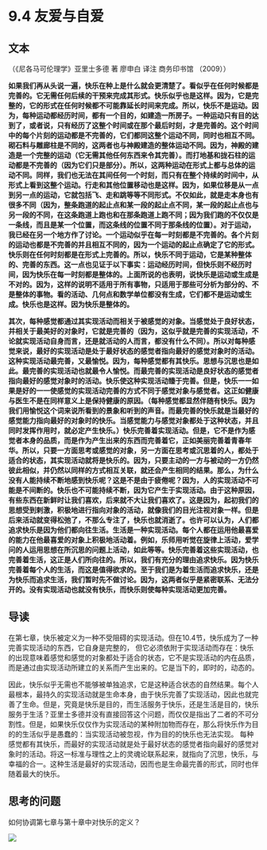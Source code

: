 # 9.4 友爱与自爱

## 文本

（《尼各马可伦理学》亚里士多德 著 廖申白 译注 商务印书馆 （2009））

**如果我们再从头说一遍，快乐在种上是什么就会更清楚了。看似乎在任何时候都是完善的。它无需任何后续的干预来完成其形式。快乐似乎也是这样。因为，它是完整的，它的形式在任何时候都不可能靠延长时间来完成。所以，快乐不是运动。因为，每种运动都经历时间，都有一个目的，如建造一所房子。一种运动只有目的达到了，或者说，只有经历了这整个时间或在那个最后时刻，才是完善的。这个时间中的每个片刻的运动都是不完善的，它们都同这整个运动不同，同时也相互不同。砌石料与雕廊柱是不同的，这两者也与神殿建造的整体运动不同。因为，神殿的建造是一个完整的运动（它无需其他任何东西来令其完善）。而打地基和拢石柱的运动都是不完善的（因为它们只是部分）。所以，这两种运动在形式上都与总体的运动不同。同样，我们也无法在其间任何一个时刻，而只有在整个持续的时间中，从形式上看到这整个运动。行走和其他位置移动也是这样。因为，如果位移是从一点到另一点的运动，它就包括飞、走和跳等等不同形式。不仅如此，就是走本身也有很多不同（因为，整条跑道的起止点和某一段的起止点不同，某一段的起止点也与另一段的不同，在这条跑道上跑也和在那条跑道上跑不同；因为我们跑的不仅仅是一条线，而且是某一个位置，而这条线的位置不同于那条线的位置）。对于运动，我已经在另一个地方作了讨论。一个运动似乎在每一时刻都是不完善的。各个片刻的运动也都是不完善的并且相互不同的，因为一个运动的起止点确定了它的形式。快乐则在任何时刻都是在形式上完善的。所以，快乐不同于运动，它是某种整体的、完善的东西。这一点也见证于以下事实：运动经历时间，但快乐则不经历时间，因为快乐在每一时刻都是整体的。上面所说的也表明，说快乐是运动或生成是不对的。因为，这样的说明不适用于所有事物，只适用于那些可分析为部分的、不是整体的事物。看的活动、几何点和数学单位都没有生成，它们都不是运动或生成。快乐也是这样。因为快乐是整体的。**

**其次，每种感觉都通过其实现活动而相关于被感觉的对象。当感觉处于良好状态，并相关于最美好的对象时，它就是完善的（因为，这似乎就是完善的实现活动，不论就实现活动自身而言，还是就活动的人而言，都没有什么不同）。所以对每种感觉来说，最好的实现活动是处于最好状态的感觉者指向最好的感觉对象时的活动。这种实现活动最完善，又最愉悦。因为，每种感觉都有其快乐。思想与沉思也是如此。最完善的实现活动也就最令人愉悦。而最完善的实现活动是良好状态的感觉者指向最好的感觉对象时的活动。快乐使这种实现活动臻于完善。但是，快乐一一如果是好的一一使感觉的实现活动完善的方式不同于感觉对象与感觉者。这正如健康与医生不是在同样意义上是保持健康的原因。（每种感觉都显然伴随有快乐。因为我们用愉悦这个词来说所看到的景象和听到的声音。而最完善的快乐就是当最好的感觉能力指向最好的对象时的快乐。当感觉能力与感觉对象都处于这种状态，并且同时发挥作用时，就必定产生快乐。）快乐完善着实现活动。但是，它不是作为感觉者本身的品质，而是作为产生出来的东西而完善着它，正如美丽完善着青春年华。所以，只要一方面思考或感觉的对象，另一方面在思考或沉思着的人，都处于适合的状态，其实现活动就将是快乐的。因为，只要主动的一方与被动的一方仍然彼此相似，并仍然以同样的方式相互关联，就还会产生相同的结果。那么，为什么没有人能持续不断地感到快乐呢？这是不是由于疲倦呢？因为，人的实现活动不可能是不间断的。快乐也不可能持续不断，因为它产生于实现活动。由于这种原因，有些东西在新鲜时让我们喜欢，后来就不大让我们喜欢了。这是因为，起初我们的思想受到剌激，积极地进行指向对象的活动，就像我们的目光注视对象一样。但是后来活动就变得松弛了，不那么专注了，快乐也就消逝了。也许可以认为，人们都追求快乐是因为他们都向往生活。生活是一种实现活动。每个人都在运用他最喜爱的能力在他最喜爱的对象上积极地活动着。例如，乐师用听觉在旋律上活动，爱学问的人运用思想在所沉思的问题上活动，如此等等。快乐完善着这些实现活动，也完善着生活，这正是人们所向往的。所以，我们有充分的理由追求快乐。因为快乐完善着每个人的生活，而这是值得欲求的。至于我们是为着生活而追求快乐，还是为快乐而追求生活，我们暂时先不做讨论。因为，这两者似乎是紧密联系、无法分开的。没有实现活动也就没有快乐，而快乐则使每种实现活动更加完善。**

## 导读

在第七章，快乐被定义为一种不受阻碍的实现活动。但在10.4节，快乐成为了一种完善实现活动的东西，它自身是完整的， 但它必须依附于实现活动而存在：快乐的出现意味着感觉和感觉的对象都处于适合的状态，它不是实现活动的内在品质，而是通过由实现活动所建立的关系而产生出来的。它是当下的，即时的，动态的。

因此，快乐似乎无需也不能够被单独追求，它是这种适合状态的自然结果。每个人最根本，最持久的实现活动就是生命本身，由于快乐完善了实现活动，因此也就完善了生命。但是，究竟是快乐是目的，而生活服务于快乐，还是生活是目的，快乐服务于生活？亚里士多德并没有直接回答这个问题，而仅仅是指出了二者的不可分割性。但是，如果快乐仅仅作为实现活动的某种附加物而存在，那么将快乐作为目的的生活似乎是愚蠢的：当实现活动被忽视，作为目的的快乐也无法实现。
每种感觉都有其快乐，而最好的实现活动就是处于最好状态的感觉者指向最好的感觉对象时的活动。将这一标准与理性之上的灵魂论联系起来，就指向了沉思，快乐，与幸福的合一。这种生活是最好的实现活动，因而也是生命最完善的形式，同时也伴随着最大的快乐。

## 思考的问题

如何协调第七章与第十章中对快乐的定义？

![](../.gitbook/assets/qr.png)

